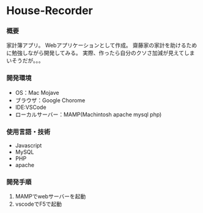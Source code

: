 # House-Recorder

### 概要

家計簿アプリ。
Webアプリケーションとして作成。
齋藤家の家計を助けるために勉強しながら開発してみる。
実際、作ったら自分のクソさ加減が見えてしまいそうだが。。。

### 開発環境
- OS：Mac Mojave
- ブラウザ：Google Chorome
- IDE:VSCode
- ローカルサーバー：MAMP(Machintosh apache mysql php)

### 使用言語・技術
- Javascript
- MySQL
- PHP
- apache

### 開発手順
1. MAMPでwebサーバーを起動
2. vscodeでF5で起動

